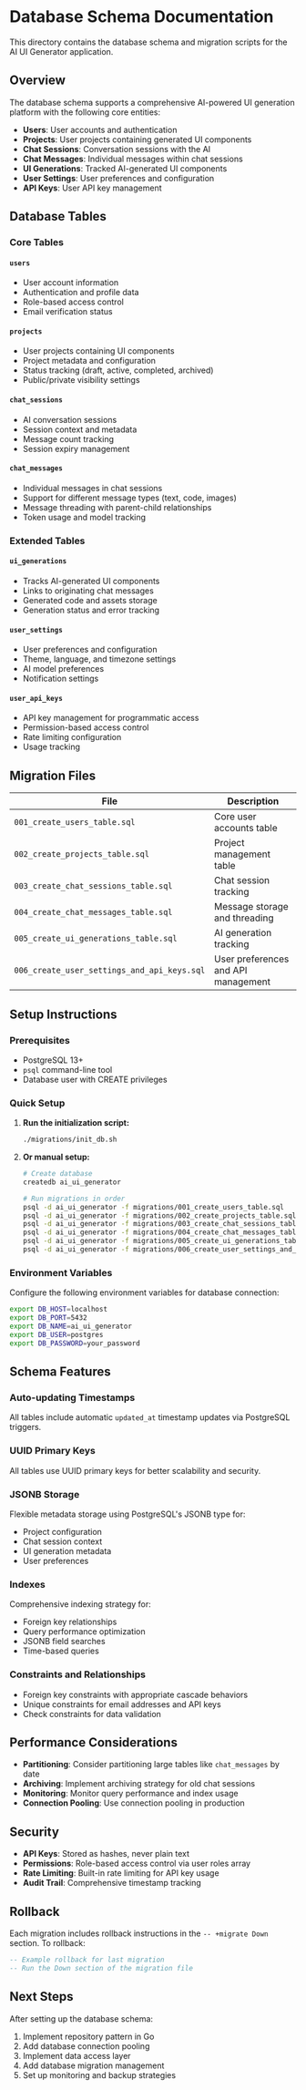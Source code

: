 # Database Schema Documentation

This directory contains the database schema and migration scripts for the AI UI Generator application.

## Overview

The database schema supports a comprehensive AI-powered UI generation platform with the following core entities:

- **Users**: User accounts and authentication
- **Projects**: User projects containing generated UI components
- **Chat Sessions**: Conversation sessions with the AI
- **Chat Messages**: Individual messages within chat sessions
- **UI Generations**: Tracked AI-generated UI components
- **User Settings**: User preferences and configuration
- **API Keys**: User API key management

## Database Tables

### Core Tables

#### `users`
- User account information
- Authentication and profile data
- Role-based access control
- Email verification status

#### `projects`
- User projects containing UI components
- Project metadata and configuration
- Status tracking (draft, active, completed, archived)
- Public/private visibility settings

#### `chat_sessions`
- AI conversation sessions
- Session context and metadata
- Message count tracking
- Session expiry management

#### `chat_messages`
- Individual messages in chat sessions
- Support for different message types (text, code, images)
- Message threading with parent-child relationships
- Token usage and model tracking

### Extended Tables

#### `ui_generations`
- Tracks AI-generated UI components
- Links to originating chat messages
- Generated code and assets storage
- Generation status and error tracking

#### `user_settings`
- User preferences and configuration
- Theme, language, and timezone settings
- AI model preferences
- Notification settings

#### `user_api_keys`
- API key management for programmatic access
- Permission-based access control
- Rate limiting configuration
- Usage tracking

## Migration Files

| File | Description |
|------|-------------|
| `001_create_users_table.sql` | Core user accounts table |
| `002_create_projects_table.sql` | Project management table |
| `003_create_chat_sessions_table.sql` | Chat session tracking |
| `004_create_chat_messages_table.sql` | Message storage and threading |
| `005_create_ui_generations_table.sql` | AI generation tracking |
| `006_create_user_settings_and_api_keys.sql` | User preferences and API management |

## Setup Instructions

### Prerequisites
- PostgreSQL 13+ 
- `psql` command-line tool
- Database user with CREATE privileges

### Quick Setup

1. **Run the initialization script:**
   ```bash
   ./migrations/init_db.sh
   ```

2. **Or manual setup:**
   ```bash
   # Create database
   createdb ai_ui_generator
   
   # Run migrations in order
   psql -d ai_ui_generator -f migrations/001_create_users_table.sql
   psql -d ai_ui_generator -f migrations/002_create_projects_table.sql
   psql -d ai_ui_generator -f migrations/003_create_chat_sessions_table.sql
   psql -d ai_ui_generator -f migrations/004_create_chat_messages_table.sql
   psql -d ai_ui_generator -f migrations/005_create_ui_generations_table.sql
   psql -d ai_ui_generator -f migrations/006_create_user_settings_and_api_keys.sql
   ```

### Environment Variables

Configure the following environment variables for database connection:

```bash
export DB_HOST=localhost
export DB_PORT=5432
export DB_NAME=ai_ui_generator
export DB_USER=postgres
export DB_PASSWORD=your_password
```

## Schema Features

### Auto-updating Timestamps
All tables include automatic `updated_at` timestamp updates via PostgreSQL triggers.

### UUID Primary Keys
All tables use UUID primary keys for better scalability and security.

### JSONB Storage
Flexible metadata storage using PostgreSQL's JSONB type for:
- Project configuration
- Chat session context
- UI generation metadata
- User preferences

### Indexes
Comprehensive indexing strategy for:
- Foreign key relationships
- Query performance optimization
- JSONB field searches
- Time-based queries

### Constraints and Relationships
- Foreign key constraints with appropriate cascade behaviors
- Unique constraints for email addresses and API keys
- Check constraints for data validation

## Performance Considerations

- **Partitioning**: Consider partitioning large tables like `chat_messages` by date
- **Archiving**: Implement archiving strategy for old chat sessions
- **Monitoring**: Monitor query performance and index usage
- **Connection Pooling**: Use connection pooling in production

## Security

- **API Keys**: Stored as hashes, never plain text
- **Permissions**: Role-based access control via user roles array
- **Rate Limiting**: Built-in rate limiting for API key usage
- **Audit Trail**: Comprehensive timestamp tracking

## Rollback

Each migration includes rollback instructions in the `-- +migrate Down` section. To rollback:

```sql
-- Example rollback for last migration
-- Run the Down section of the migration file
```

## Next Steps

After setting up the database schema:

1. Implement repository pattern in Go
2. Add database connection pooling
3. Implement data access layer
4. Add database migration management
5. Set up monitoring and backup strategies
